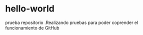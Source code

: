 # hello-world
prueba repositorio 
.Realizando pruebas para poder coprender el funcionamiento de GitHub
